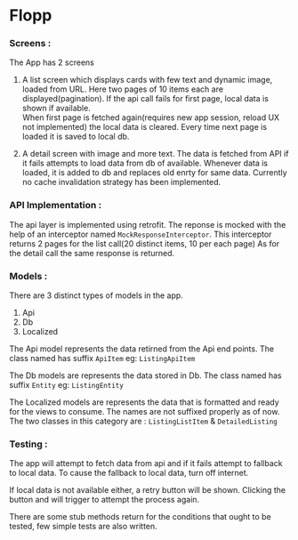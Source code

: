 # Flopp

### Screens :

The App has 2 screens

1. A list screen which displays cards with few text and dynamic image, loaded from URL.
   Here two pages of 10 items each are displayed(pagination).
   If the api call fails for first page, local data is shown if available.   
   When first page is fetched again(requires new app session, reload UX not implemented) the local data is cleared.
   Every time next page is loaded it is saved to local db.

2. A detail screen with image and more text. 
   The data is fetched from API if it fails attempts to load data from db of available.
   Whenever data is loaded, it is added to db and replaces old enrty for same data.
   Currently no cache invalidation strategy has been implemented.
   
   
### API Implementation :

The api layer is implemented using retrofit.
The reponse is mocked with the help of an interceptor named `MockResponseInterceptor`.
This interceptor returns 2 pages for the list call(20 distinct items, 10 per each page)
As for the detail call the same response is returned.


### Models :

There are 3 distinct types of models in the app. 
1. Api
2. Db
3. Localized

The Api model represents the data retirned from the Api end points.
The class named has suffix `ApiItem` eg: `ListingApiItem`

The Db models are represents the data stored in Db. 
The class named has suffix `Entity` eg: `ListingEntity`

The Localized models are represents the data that is formatted and ready for the views to consume. 
The names are not suffixed properly as of now. The two classes in this category are : `ListingListItem` & `DetailedListing` 


### Testing :

The app will attempt to fetch data from api and if it fails attempt to fallback to local data.
To cause the fallback to local data, turn off internet.

If local data is not available either, a retry button will be shown. 
Clicking the button and will trigger to attempt the process again.

There are some stub methods return for the conditions that ought to be tested, few simple tests are also written.





   
   
   
   
   
   
   
   
   
